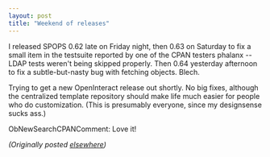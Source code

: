 ```yaml
---
layout: post
title: "Weekend of releases"
---
```




<p>I released SPOPS 0.62 late on Friday night, then 0.63 on Saturday to fix a small item in the testsuite reported by one of the CPAN testers phalanx -- LDAP tests weren't being skipped properly. Then 0.64 yesterday afternoon to fix a subtle-but-nasty bug with fetching objects. Blech.</p>

<p>Trying to get a new OpenInteract release out shortly. No big fixes, although the centralized template repository should make life much easier for people who do customization. (This is presumably everyone, since my designsense sucks ass.)</p>

<p>ObNewSearchCPANComment: Love it!</p>

<p><em>(Originally posted <a href="http://use.perl.org/~lachoy/journal/7046">elsewhere</a>)</em></p>



